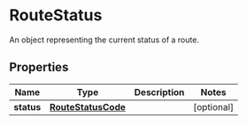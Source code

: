

# RouteStatus

An object representing the current status of a route.

## Properties

| Name | Type | Description | Notes |
|------------ | ------------- | ------------- | -------------|
|**status** | [**RouteStatusCode**](RouteStatusCode.md) |  |  [optional] |



